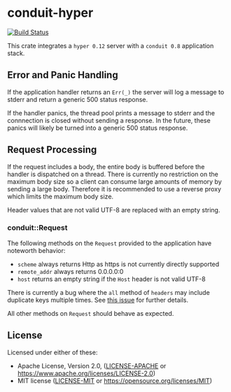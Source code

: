 # conduit-hyper

[![Build Status](https://travis-ci.org/jtgeibel/conduit-hyper.svg?branch=master)](https://travis-ci.org/jtgeibel/conduit-hyper)

This crate integrates a `hyper 0.12` server with a `conduit 0.8` application
stack.

## Error and Panic Handling

If the application handler returns an `Err(_)` the server will log a message to
stderr and return a generic 500 status response.

If the handler panics, the thread pool prints a message to stderr and the
connnection is closed without sending a response.  In the future, these panics
will likely be turned into a generic 500 status response.

## Request Processing

If the request includes a body, the entire body is buffered before the handler
is dispatched on a thread.  There is currently no restriction on the maximum
body size so a client can consume large amounts of memory by sending a large
body.  Therefore it is recommended to use a reverse proxy which limits the
maximum body size.

Header values that are not valid UTF-8 are replaced with an empty string.

### conduit::Request

The following methods on the `Request` provided to the application have
noteworth behavior:

* `scheme` always returns Http as https is not currently directly supported
* `remote_addr` always returns 0.0.0.0:0
* `host` returns an empty string if the `Host` header is not valid UTF-8

There is currently a bug where the `all` method of `headers` may include
duplicate keys multiple times.  See [this issue] for further details.

All other methods on `Request` should behave as expected.

[this issue]: https://github.com/hyperium/http/issues/199

## License

Licensed under either of these:

 * Apache License, Version 2.0, ([LICENSE-APACHE](LICENSE-APACHE) or
   https://www.apache.org/licenses/LICENSE-2.0)
 * MIT license ([LICENSE-MIT](LICENSE-MIT) or
   https://opensource.org/licenses/MIT)
